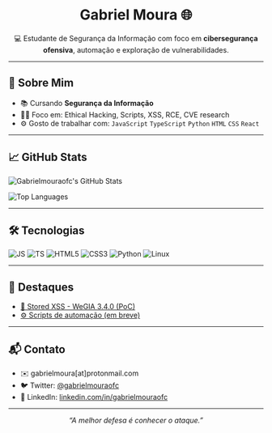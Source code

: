 <h1 align="center">Gabriel Moura 🌐</h1>

<p align="center">
  💻 Estudante de Segurança da Informação com foco em <strong>cibersegurança ofensiva</strong>, automação e exploração de vulnerabilidades.
</p>

---

## 🧠 Sobre Mim

- 📚 Cursando **Segurança da Informação**
- 👨‍💻 Foco em: Ethical Hacking, Scripts, XSS, RCE, CVE research
- ⚙️ Gosto de trabalhar com:
  `JavaScript` `TypeScript` `Python` `HTML` `CSS` `React`

---

## 📈 GitHub Stats

![Gabrielmouraofc's GitHub Stats](https://github-readme-stats.vercel.app/api?username=Gabrielmouraofc&show_icons=true&theme=radical)

![Top Languages](https://github-readme-stats.vercel.app/api/top-langs/?username=Gabrielmouraofc&layout=compact&theme=radical)

---

## 🛠️ Tecnologias

![JS](https://img.shields.io/badge/-JavaScript-black?style=flat-square&logo=javascript)
![TS](https://img.shields.io/badge/-TypeScript-black?style=flat-square&logo=typescript)
![HTML5](https://img.shields.io/badge/-HTML5-black?style=flat-square&logo=html5)
![CSS3](https://img.shields.io/badge/-CSS3-black?style=flat-square&logo=css3)
![Python](https://img.shields.io/badge/-Python-black?style=flat-square&logo=python)
![Linux](https://img.shields.io/badge/-Linux-black?style=flat-square&logo=linux)

---

## 📌 Destaques

- [🔎 Stored XSS - WeGIA 3.4.0 (PoC)](https://github.com/Gabrielmouraofc/stored-xss-wegia)
- [⚙️ Scripts de automação (em breve)](https://github.com/Gabrielmouraofc)

---

## 📬 Contato

- ✉️ gabrielmoura[at]protonmail.com  
- 🐦 Twitter: [@gabrielmouraofc](https://twitter.com/gabrielmouraofc)  
- 💼 LinkedIn: [linkedin.com/in/gabrielmouraofc](https://linkedin.com/in/gabrielmouraofc)

---

<p align="center"><i>“A melhor defesa é conhecer o ataque.”</i></p>

